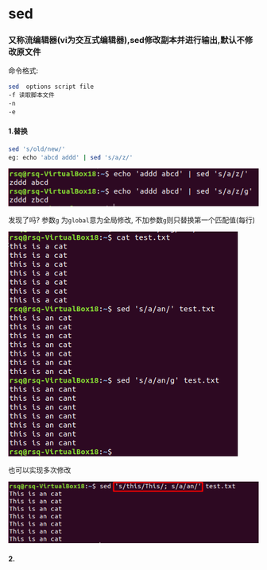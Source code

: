 # sed

### 又称流编辑器\(vi为交互式编辑器\),sed修改副本并进行输出,默认不修改原文件

命令格式:

```bash
sed  options script file
-f 读取脚本文件
-n
-e
```

#### 1.替换

```bash
sed 's/old/new/'
eg: echo 'abcd addd' | sed 's/a/z/'
```

![](/assets/import.png)

发现了吗? 参数`g` 为`global`意为全局修改, 不加参数`g`则只替换第一个匹配值\(每行\)

![](/assets/import1.png)

也可以实现多次修改

![](/assets/import2.png)

#### 2.



